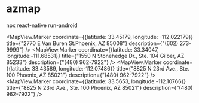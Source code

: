 # azmap

npx react-native run-android

<MapView.Marker
                coordinate={{latitude: 33.45179,
                longitude: -112.022179}}
                title={"2770 E Van Buren St.Phoenix, AZ 85008"}
                description={"(602) 273-9999"}
     />
     <MapView.Marker
                    coordinate={{latitude: 33.34047,
                    longitude:-111.68531}}
                    title={"1550 N Stonehedge Dr., Ste. 104 Gilber, AZ 85233"}
                    description={"(480) 962-7922"}
         />
    <MapView.Marker
                    coordinate={{latitude: 33.43589,
                    longitude:-112.07486}}
                    title={"8825 N 23rd Ave., Ste. 100 Phoenix, AZ 85021"}
                    description={"(480) 962-7922"}
    />
    <MapView.Marker
                    coordinate={{latitude: 33.5653,
                    longitude:-112.10766}}
                    title={"8825 N 23rd Ave., Ste. 100 Phoenix, AZ 85021"}
                    description={"(480) 962-7922"}
   />
